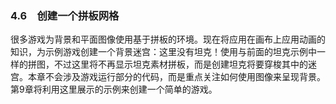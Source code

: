 ### 4.6　创建一个拼板网格

很多游戏为背景和平面图像使用基于拼板的环境。现在将应用在画布上应用动画的知识，为示例游戏创建一个背景迷宫：这里没有坦克！使用与前面的坦克示例中一样的拼图，不过这里将不再显示坦克素材拼板，而是创建坦克将要穿梭其中的迷宫。本章不会涉及游戏运行部分的代码，而是重点关注如何使用图像来呈现背景。第9章将利用这里展示的示例来创建一个简单的游戏。

